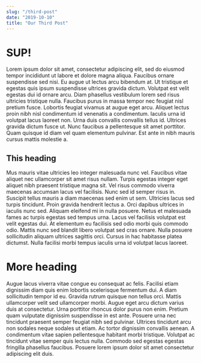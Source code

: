 ```yaml
---
slug: "/third-post"
date: "2019-10-10"
title: "Our Third Post"
---
```


# SUP!

Lorem ipsum dolor sit amet, consectetur adipiscing elit, sed do eiusmod tempor incididunt ut labore et dolore magna aliqua. Faucibus ornare suspendisse sed nisi. Eu augue ut lectus arcu bibendum at. Ut tristique et egestas quis ipsum suspendisse ultrices gravida dictum. Volutpat est velit egestas dui id ornare arcu. Diam phasellus vestibulum lorem sed risus ultricies tristique nulla. Faucibus purus in massa tempor nec feugiat nisl pretium fusce. Lobortis feugiat vivamus at augue eget arcu. Aliquet lectus proin nibh nisl condimentum id venenatis a condimentum. Iaculis urna id volutpat lacus laoreet non. Urna duis convallis convallis tellus id. Ultrices gravida dictum fusce ut. Nunc faucibus a pellentesque sit amet porttitor. Quam quisque id diam vel quam elementum pulvinar. Est ante in nibh mauris cursus mattis molestie a.

## This heading

Mus mauris vitae ultricies leo integer malesuada nunc vel. Faucibus vitae aliquet nec ullamcorper sit amet risus nullam. Turpis egestas integer eget aliquet nibh praesent tristique magna sit. Vel risus commodo viverra maecenas accumsan lacus vel facilisis. Nunc sed id semper risus in. Suscipit tellus mauris a diam maecenas sed enim ut sem. Ultricies lacus sed turpis tincidunt. Proin gravida hendrerit lectus a. Orci dapibus ultrices in iaculis nunc sed. Aliquam eleifend mi in nulla posuere. Netus et malesuada fames ac turpis egestas sed tempus urna. Lacus vel facilisis volutpat est velit egestas dui. At elementum eu facilisis sed odio morbi quis commodo odio. Mattis nunc sed blandit libero volutpat sed cras ornare. Nulla posuere sollicitudin aliquam ultrices sagittis orci. Cursus in hac habitasse platea dictumst. Nulla facilisi morbi tempus iaculis urna id volutpat lacus laoreet.

# More heading

Augue lacus viverra vitae congue eu consequat ac felis. Facilisi etiam dignissim diam quis enim lobortis scelerisque fermentum dui. A diam sollicitudin tempor id eu. Gravida rutrum quisque non tellus orci. Mattis ullamcorper velit sed ullamcorper morbi. Augue eget arcu dictum varius duis at consectetur. Urna porttitor rhoncus dolor purus non enim. Pretium quam vulputate dignissim suspendisse in est ante. Posuere urna nec tincidunt praesent semper feugiat nibh sed pulvinar. Ultrices tincidunt arcu non sodales neque sodales ut etiam. Ac tortor dignissim convallis aenean. A condimentum vitae sapien pellentesque habitant morbi tristique. Volutpat ac tincidunt vitae semper quis lectus nulla. Commodo sed egestas egestas fringilla phasellus faucibus. Posuere lorem ipsum dolor sit amet consectetur adipiscing elit duis.
